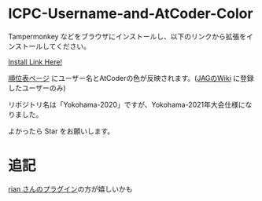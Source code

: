 # ICPC-Username-and-AtCoder-Color

Tampermonkey などをブラウザにインストールし、以下のリンクから拡張をインストールしてください。

[Install Link Here!](https://github.com/TumoiYorozu/ICPC-Yokohama-2020-Username-and-AtCoder-Color/raw/main/ICPC-Yokohama-2020-Username.user.js)

[順位表ページ](https://icpcsec.firebaseapp.com/standings/) にユーザー名とAtCoderの色が反映されます。([JAGのWiki](https://jag-icpc.org/?2021%2FTeams%2FList) に登録したユーザーのみ)

リポジトリ名は「Yokohama-2020」ですが、Yokohama-2021年大会仕様になりました。

よかったら Star をお願いします。

# 追記
[rian さんのプラグイン](https://github.com/riantkb/icpc_standing_colorizer)の方が嬉しいかも
